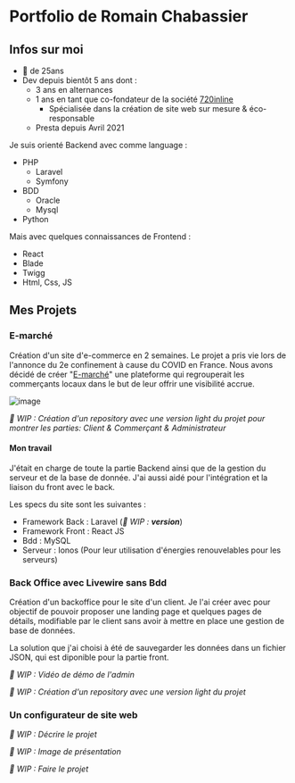 # Portfolio de Romain Chabassier

## Infos sur moi

- 👦 de 25ans
- Dev depuis bientôt 5 ans dont :
  - 3 ans en alternances 
  - 1 ans en tant que co-fondateur de la société [720inline](https://www.720inline.fr)
    - Spécialisée dans la création de site web sur mesure & éco-responsable
  - Presta depuis Avril 2021

Je suis orienté Backend avec comme language :
- PHP
  - Laravel
  - Symfony
- BDD
  - Oracle
  - Mysql
- Python

Mais avec quelques connaissances de Frontend :
- React
- Blade
- Twigg
- Html, Css, JS

## Mes Projets

### E-marché

Création d'un site d'e-commerce en 2 semaines. Le projet a pris vie lors de l'annonce du 2e confinement à cause du COVID en France.
Nous avons décidé de créer "[E-marché](https://e-marche.fr/)" une plateforme qui regrouperait les commerçants locaux dans le but de leur offrir une visibilité accrue.

![image](https://user-images.githubusercontent.com/26637114/127305867-9d82eeb2-30cb-42d8-9efe-51491be2c05b.png)

_🚧 WIP : Création d'un repository avec une version light du projet pour montrer les parties: Client & Commerçant & Administrateur_

#### Mon travail

J'était en charge de toute la partie Backend ainsi que de la gestion du serveur et de la base de donnée.
J'ai aussi aidé pour l'intégration et la liaison du front avec le back.

Les specs du site sont les suivantes :
- Framework Back : Laravel (_🚧 WIP : **version**_)
- Framework Front : React JS
- Bdd : MySQL
- Serveur : Ionos (Pour leur utilisation d'énergies renouvelables pour les serveurs)

### Back Office avec Livewire sans Bdd

Création d'un backoffice pour le site d'un client.
Je l'ai créer avec pour objectif de pouvoir proposer une landing page et quelques pages de détails, modifiable par le client sans avoir à mettre en place une gestion de base de données.

La solution que j'ai choisi à été de sauvegarder les données dans un fichier JSON, qui est diponible pour la partie front.

_🚧 WIP : Vidéo de démo de l'admin_

_🚧 WIP : Création d'un repository avec une version light du projet_

### Un configurateur de site web

_🚧 WIP : Décrire le projet_

_🚧 WIP : Image de présentation_

_🚧 WIP : Faire le projet_
